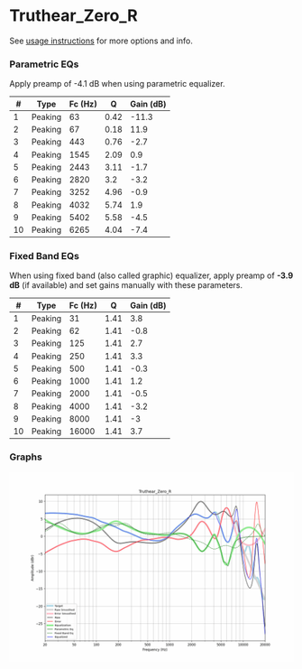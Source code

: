# Truthear_Zero_R
See [usage instructions](https://github.com/jaakkopasanen/AutoEq#usage) for more options and info.

### Parametric EQs
Apply preamp of -4.1 dB when using parametric equalizer.

|   # | Type    |   Fc (Hz) |    Q |   Gain (dB) |
|-----|---------|-----------|------|-------------|
|   1 | Peaking |        63 | 0.42 |       -11.3 |
|   2 | Peaking |        67 | 0.18 |        11.9 |
|   3 | Peaking |       443 | 0.76 |        -2.7 |
|   4 | Peaking |      1545 | 2.09 |         0.9 |
|   5 | Peaking |      2443 | 3.11 |        -1.7 |
|   6 | Peaking |      2820 | 3.2  |        -3.2 |
|   7 | Peaking |      3252 | 4.96 |        -0.9 |
|   8 | Peaking |      4032 | 5.74 |         1.9 |
|   9 | Peaking |      5402 | 5.58 |        -4.5 |
|  10 | Peaking |      6265 | 4.04 |        -7.4 |

### Fixed Band EQs
When using fixed band (also called graphic) equalizer, apply preamp of **-3.9 dB** (if available) and set gains manually with these parameters.

|   # | Type    |   Fc (Hz) |    Q |   Gain (dB) |
|-----|---------|-----------|------|-------------|
|   1 | Peaking |        31 | 1.41 |         3.8 |
|   2 | Peaking |        62 | 1.41 |        -0.8 |
|   3 | Peaking |       125 | 1.41 |         2.7 |
|   4 | Peaking |       250 | 1.41 |         3.3 |
|   5 | Peaking |       500 | 1.41 |        -0.3 |
|   6 | Peaking |      1000 | 1.41 |         1.2 |
|   7 | Peaking |      2000 | 1.41 |        -0.5 |
|   8 | Peaking |      4000 | 1.41 |        -3.2 |
|   9 | Peaking |      8000 | 1.41 |        -3   |
|  10 | Peaking |     16000 | 1.41 |         3.7 |

### Graphs
![](./Truthear_Zero_R.png)
